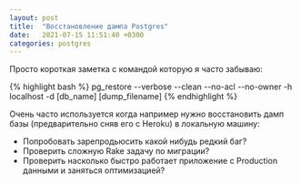 ```yaml
---
layout: post
title:  "Восстановление дампа Postgres"
date:   2021-07-15 11:51:40 +0300
categories: postgres
---
```

Просто короткая заметка с командой которую я часто забываю:

{% highlight bash %}
pg_restore --verbose --clean --no-acl --no-owner -h localhost -d [db_name] [dump_filename]
{% endhighlight %}

Очень часто используется когда например нужно восстановить дамп базы (предварительно сняв его с Heroku) в локальную машину:
- Попробовать зарепродьюсить какой нибудь редкий баг?
- Проверить сложную Rake задачу по миграции?
- Проверить насколько быстро работает приложение с Production данными и заняться оптимизацией?   
